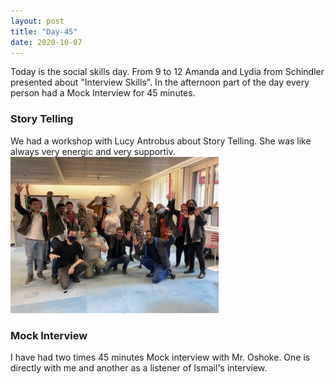 ```yaml
---
layout: post
title: "Day-45"
date: 2020-10-07
---
```

Today is the social skills day. From 9 to 12 Amanda and Lydia from Schindler presented about "Interview Skills". In the afternoon part of the day  every person had a Mock Interview for 45 minutes.



<h3> Story Telling </h3>
We had a workshop with Lucy Antrobus about Story Telling. She was like always very energic and very supportiv.



<img src="/Images/social45.png" alt="day45Social" height="250">



<h3> Mock Interview </h3>
I have had two times 45 minutes Mock interview with Mr. Oshoke. One is directly with me and another as a listener of Ismail's interview.


